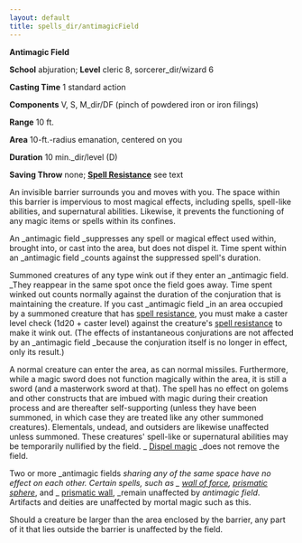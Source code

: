 ```yaml
---
layout: default
title: spells_dir/antimagicField
---
```

 **Antimagic Field**

**School** abjuration; **Level** cleric 8, sorcerer_dir/wizard 6

**Casting Time** 1 standard action

**Components** V, S, M_dir/DF (pinch of powdered iron or iron filings)

**Range** 10 ft.

**Area** 10-ft.-radius emanation, centered on you

**Duration** 10 min._dir/level (D)

**Saving Throw** none; **[Spell Resistance](../glossary#_spell-resistance)** see text

An invisible barrier surrounds you and moves with you. The space within this barrier is impervious to most magical effects, including spells, spell-like abilities, and supernatural abilities. Likewise, it prevents the functioning of any magic items or spells within its confines.

An _antimagic field _suppresses any spell or magical effect used within, brought into, or cast into the area, but does not dispel it. Time spent within an _antimagic field _counts against the suppressed spell's duration.

Summoned creatures of any type wink out if they enter an _antimagic field. _They reappear in the same spot once the field goes away. Time spent winked out counts normally against the duration of the conjuration that is maintaining the creature. If you cast _antimagic field _in an area occupied by a summoned creature that has [spell resistance](../glossary#_spell-resistance), you must make a caster level check (1d20 + caster level) against the creature's [spell resistance](../glossary#_spell-resistance) to make it wink out. (The effects of instantaneous conjurations are not affected by an _antimagic field _because the conjuration itself is no longer in effect, only its result.)

A normal creature can enter the area, as can normal missiles. Furthermore, while a magic sword does not function magically within the area, it is still a sword (and a masterwork sword at that). The spell has no effect on golems and other constructs that are imbued with magic during their creation process and are thereafter self-supporting (unless they have been summoned, in which case they are treated like any other summoned creatures). Elementals, undead, and outsiders are likewise unaffected unless summoned. These creatures' spell-like or supernatural abilities may be temporarily nullified by the field. _ [Dispel magic](dispelMagic#_dispel-magic) _does not remove the field.

Two or more _antimagic fields _sharing any of the same space have no effect on each other. Certain spells, such as _ [wall of force](wallOfForce#_wall-of-force), [prismatic sphere](prismaticSphere#_prismatic-sphere)_, and _ [prismatic wall](prismaticWall#_prismatic-wall), _remain unaffected by _antimagic field_. Artifacts and deities are unaffected by mortal magic such as this.

Should a creature be larger than the area enclosed by the barrier, any part of it that lies outside the barrier is unaffected by the field.

